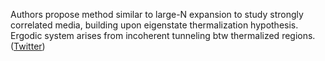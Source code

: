 
Authors propose method similar to large-N expansion to study strongly correlated media, building upon eigenstate thermalization hypothesis. Ergodic system arises from incoherent tunneling btw thermalized regions. ([Twitter](https://twitter.com/JoshuahHeath/status/1187379378327445504))
